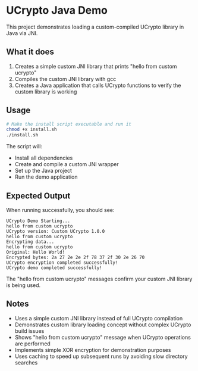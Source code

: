 # UCrypto Java Demo

This project demonstrates loading a custom-compiled UCrypto library in Java via JNI.

## What it does

1. Creates a simple custom JNI library that prints "hello from custom ucrypto"
2. Compiles the custom JNI library with gcc
3. Creates a Java application that calls UCrypto functions to verify the custom library is working

## Usage

```bash
# Make the install script executable and run it
chmod +x install.sh
./install.sh
```

The script will:
- Install all dependencies
- Create and compile a custom JNI wrapper
- Set up the Java project
- Run the demo application

## Expected Output

When running successfully, you should see:
```
UCrypto Demo Starting...
hello from custom ucrypto
UCrypto version: Custom UCrypto 1.0.0
hello from custom ucrypto
Encrypting data...
hello from custom ucrypto
Original: Hello World!
Encrypted bytes: 2a 27 2e 2e 2f 78 37 2f 30 2e 26 70 
UCrypto encryption completed successfully!
UCrypto demo completed successfully!
```

The "hello from custom ucrypto" messages confirm your custom JNI library is being used.

## Notes

- Uses a simple custom JNI library instead of full UCrypto compilation
- Demonstrates custom library loading concept without complex UCrypto build issues
- Shows "hello from custom ucrypto" message when UCrypto operations are performed
- Implements simple XOR encryption for demonstration purposes
- Uses caching to speed up subsequent runs by avoiding slow directory searches